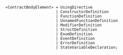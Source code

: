 <!-- This file is generated automatically by infrastructure scripts. Please don't edit by hand. -->

```{ .ebnf .slang-ebnf #ContractBodyElement }
«ContractBodyElement» = UsingDirective
                      | ConstructorDefinition
                      | FunctionDefinition
                      | UnnamedFunctionDefinition
                      | ModifierDefinition
                      | StructDefinition
                      | EnumDefinition
                      | EventDefinition
                      | ErrorDefinition
                      | StateVariableDeclaration;
```
